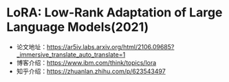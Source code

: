 # LoRA: Low-Rank Adaptation of Large Language Models(2021)
- 论文地址：https://ar5iv.labs.arxiv.org/html/2106.09685?_immersive_translate_auto_translate=1
- 博客介绍：https://www.ibm.com/think/topics/lora
- 知乎介绍：https://zhuanlan.zhihu.com/p/623543497


